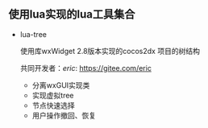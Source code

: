 ## 使用lua实现的lua工具集合

- lua-tree

    使用库wxWidget 2.8版本实现的cocos2dx 项目的树结构

    共同开发者：_eric_: https://gitee.com/eric

    - 分离wxGUI实现类
    - 实现虚拟tree
    - 节点快速选择
    - 用户操作撤回、恢复